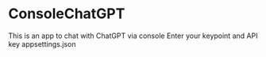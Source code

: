 # ConsoleChatGPT
This is an app to chat with ChatGPT via console 
Enter your keypoint and API key appsettings.json
